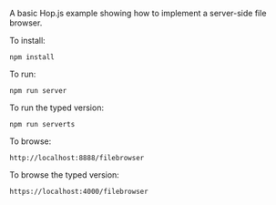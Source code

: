 A basic Hop.js example showing how to implement a server-side
file browser.

To install:

```
npm install
```

To run:

```
npm run server
```

To run the typed version:

```
npm run serverts
```

To browse:

```
http://localhost:8888/filebrowser
```

To browse the typed version:

```
https://localhost:4000/filebrowser
```
